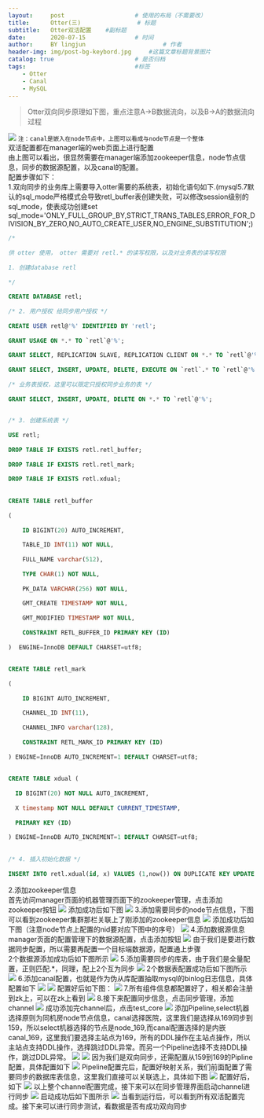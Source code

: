 ```yaml
---
layout:     post   				    # 使用的布局（不需要改）
title:      Otter(三) 				# 标题 
subtitle:   Otter双活配置    #副标题
date:       2020-07-15 				# 时间
author:     BY lingjun						# 作者
header-img: img/post-bg-keybord.jpg 	#这篇文章标题背景图片
catalog: true 						# 是否归档
tags:								#标签
    - Otter
    - Canal
    - MySQL
---
```


> Otter双向同步原理如下图，重点注意A->B数据流向，以及B->A的数据流向过程

![](https://i.loli.net/2020/09/23/Is3rzKCiXaPgdnV.jpg)
`注：canal是嵌入在node节点中，上图可以看成与node节点是一个整体`<br />
双活配置都在manager端的web页面上进行配置<br />
由上图可以看出，很显然需要在manager端添加zookeeper信息，node节点信息，同步的数据源配置，以及canal的配置。<br />
配置步骤如下：<br />
1.双向同步的业务库上需要导入otter需要的系统表，初始化语句如下.(mysql5.7默认的sql_mode严格模式会导致retl_buffer表创建失败，可以修改session级别的sql_mode，使表成功创建set sql_mode='ONLY_FULL_GROUP_BY,STRICT_TRANS_TABLES,ERROR_FOR_DIVISION_BY_ZERO,NO_AUTO_CREATE_USER,NO_ENGINE_SUBSTITUTION';)
```sql
/*
 
供 otter 使用， otter 需要对 retl.* 的读写权限，以及对业务表的读写权限
 
1. 创建database retl
 
*/
 
CREATE DATABASE retl;
 
/* 2. 用户授权 给同步用户授权 */
 
CREATE USER retl@'%' IDENTIFIED BY 'retl';
 
GRANT USAGE ON *.* TO `retl`@'%';
 
GRANT SELECT, REPLICATION SLAVE, REPLICATION CLIENT ON *.* TO `retl`@'%';
 
GRANT SELECT, INSERT, UPDATE, DELETE, EXECUTE ON `retl`.* TO `retl`@'%';
 
/* 业务表授权，这里可以限定只授权同步业务的表 */
 
GRANT SELECT, INSERT, UPDATE, DELETE ON *.* TO `retl`@'%'; 

 
/* 3. 创建系统表 */
 
USE retl;
 
DROP TABLE IF EXISTS retl.retl_buffer;
 
DROP TABLE IF EXISTS retl.retl_mark;
 
DROP TABLE IF EXISTS retl.xdual;
 
 
CREATE TABLE retl_buffer
 
(  
 
    ID BIGINT(20) AUTO_INCREMENT,
 
    TABLE_ID INT(11) NOT NULL,
 
    FULL_NAME varchar(512),
 
    TYPE CHAR(1) NOT NULL,
 
    PK_DATA VARCHAR(256) NOT NULL,
 
    GMT_CREATE TIMESTAMP NOT NULL,
 
    GMT_MODIFIED TIMESTAMP NOT NULL,
 
    CONSTRAINT RETL_BUFFER_ID PRIMARY KEY (ID)
 
)  ENGINE=InnoDB DEFAULT CHARSET=utf8;
 
 
CREATE TABLE retl_mark
 
(  
 
    ID BIGINT AUTO_INCREMENT,
 
    CHANNEL_ID INT(11),
 
    CHANNEL_INFO varchar(128),
 
    CONSTRAINT RETL_MARK_ID PRIMARY KEY (ID)
 
) ENGINE=InnoDB AUTO_INCREMENT=1 DEFAULT CHARSET=utf8;
 
 
CREATE TABLE xdual (
 
  ID BIGINT(20) NOT NULL AUTO_INCREMENT,
 
  X timestamp NOT NULL DEFAULT CURRENT_TIMESTAMP,
 
  PRIMARY KEY (ID)
 
) ENGINE=InnoDB AUTO_INCREMENT=1 DEFAULT CHARSET=utf8;
 
 
/* 4. 插入初始化数据 */
 
INSERT INTO retl.xdual(id, x) VALUES (1,now()) ON DUPLICATE KEY UPDATE x = now();
```
2.添加zookeeper信息<br />
首先访问manager页面的机器管理页面下的zookeeper管理，点击添加zookeeper按钮
![](https://i.loli.net/2020/09/23/7wYyT28udIBfCZa.png)
添加成功后如下图
![](https://i.loli.net/2020/09/23/dcYqyaz4ODFJ8Gt.png)
3.添加需要同步的node节点信息，下图可以看到zookeeper集群那栏关联上了刚添加的zookeeper信息
![](https://i.loli.net/2020/09/23/VzWmuN4ZJlgQCYI.png)
添加成功后如下图（注意node节点上配置的nid要对应下图中的序号）
![](https://i.loli.net/2020/09/23/SMvITJG1E8Vsk5b.png)
4.添加数据源信息<br />
manager页面的配置管理下的数据源配置，点击添加按钮
![](https://i.loli.net/2020/09/23/TRSUk5FqhvsdmDb.png)
由于我们是要进行数据同步配置，所以需要再配置一个目标端数据源，配置通上步骤<br />
2个数据源添加成功后如下图所示
![](https://i.loli.net/2020/09/23/nJ9M8u6Dco1qE7p.png)
5.添加需要同步的库表，由于我们是全量配置，正则匹配.*，同理，配上2个互为同步
![](https://i.loli.net/2020/09/23/7Uvlbk1syJx4Ep9.png)
2个数据表配置成功后如下图所示
![](https://i.loli.net/2020/09/23/5cJCrovUVRSDaMm.png)
6.添加canal配置，也就是作为伪从库配置抽取mysql的binlog日志信息，具体配置如下
![](https://i.loli.net/2020/09/23/YRPlhgwp5Mxtio7.png)
![](https://i.loli.net/2020/09/23/qGkdU7cTOfiJCRX.png)
配置好后如下图：
![](https://i.loli.net/2020/09/23/92VgrkBI83MYqcv.png)
7.所有组件信息都配置好了，相关都会注册到zk上，可以在zk上看到
![](https://i.loli.net/2020/09/23/xhXNDQSdAgFbfUC.png)
8.接下来配置同步信息，点击同步管理，添加channel
![](https://i.loli.net/2020/09/23/bFil5KoOqmk8MwT.png)
成功添加完channel后，点击test_core
![](https://i.loli.net/2020/09/23/Rcusf4k3lP2nagC.png)
添加Pipeline,select机器选择原则为同机房node节点信息，canal选择医院，这里我们是选择从169同步到159，所以select机器选择的节点是node_169,而canal配置选择的是内嵌canal_169，这里我们要选择主站点为169，所有的DDL操作在主站点操作，所以主站点支持DDL操作，选择跳过DDL异常。而另一个Pipeline选择不支持DDL操作，跳过DDL异常。
![](https://i.loli.net/2020/09/23/jYHE3rpOMBqhVkl.png)
![](https://i.loli.net/2020/09/23/fWkHP8D9scF7z1u.png)
因为我们是双向同步，还需配置从159到169的Pipline配置，具体配置如下
![](https://i.loli.net/2020/09/23/Tiq4OF58GlrwBaD.png)
Pipeline配置完后，配置好映射关系，我们前面配置了需要同步的数据库表信息，这里我们直接可以关联选上，具体如下图
![](https://i.loli.net/2020/09/23/RF8OEoAVduWwIp1.png)
配置好后，如下
![](https://i.loli.net/2020/09/23/Tuf5Z9KHAgnzsi1.png)
以上整个channel配置完成，接下来可以在同步管理界面启动channel进行同步
![](https://i.loli.net/2020/09/23/9usY6V3GWrIzh8i.png)
启动成功后如下图所示
![](https://i.loli.net/2020/09/23/k5jg7em3Yqw9Uxr.png)
当看到运行后，可以看到所有双活配置完成。接下来可以进行同步测试，看数据是否有成功双向同步
